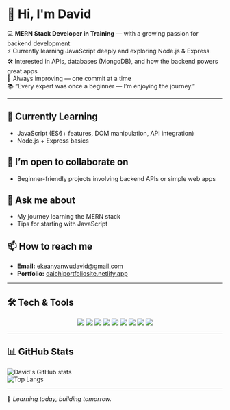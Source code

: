 # 👋 Hi, I'm David  

💻 **MERN Stack Developer in Training** — with a growing passion for backend development  
⚡ Currently learning JavaScript deeply and exploring Node.js & Express  
🛠 Interested in APIs, databases (MongoDB), and how the backend powers great apps  
🌱 Always improving — one commit at a time  
📚 “Every expert was once a beginner — I’m enjoying the journey.”

---

## 🌱 Currently Learning
- JavaScript (ES6+ features, DOM manipulation, API integration)  
- Node.js + Express basics  


## 🤝 I’m open to collaborate on
- Beginner-friendly projects involving backend APIs or simple web apps  

## 💬 Ask me about
- My journey learning the MERN stack  
- Tips for starting with JavaScript  

## 📫 How to reach me
- **Email:** ekeanyanwudavid@gmail.com  
- **Portfolio:** [daichiportfoliosite.netlify.app](https://daichiportfoliosite.netlify.app)

---

## 🛠 Tech & Tools

<p align="center">
  <img src="https://img.shields.io/badge/-HTML5-E34F26?style=for-the-badge&logo=html5&logoColor=white" />
  <img src="https://img.shields.io/badge/-CSS3-1572B6?style=for-the-badge&logo=css3&logoColor=white" />
  <img src="https://img.shields.io/badge/-JavaScript-F7DF1E?style=for-the-badge&logo=javascript&logoColor=black" />
  <img src="https://img.shields.io/badge/-Node.js-339933?style=for-the-badge&logo=nodedotjs&logoColor=white" />
  <img src="https://img.shields.io/badge/-MongoDB-47A248?style=for-the-badge&logo=mongodb&logoColor=white" />
  <img src="https://img.shields.io/badge/-Tailwind%20CSS-38B2AC?style=for-the-badge&logo=tailwindcss&logoColor=white" />
  <img src="https://img.shields.io/badge/-Sass-CC6699?style=for-the-badge&logo=sass&logoColor=white" />
  <img src="https://img.shields.io/badge/-Git-F05032?style=for-the-badge&logo=git&logoColor=white" />
  <img src="https://img.shields.io/badge/-Netlify-00C7B7?style=for-the-badge&logo=netlify&logoColor=white" />
</p>

---

## 📊 GitHub Stats
![David's GitHub stats](https://github-readme-stats.vercel.app/api?username=EkeanyanwuDavid&show_icons=true&theme=tokyonight)  
![Top Langs](https://github-readme-stats.vercel.app/api/top-langs/?username=EkeanyanwuDavid&layout=compact&theme=tokyonight)

---

🚀 *Learning today, building tomorrow.*

